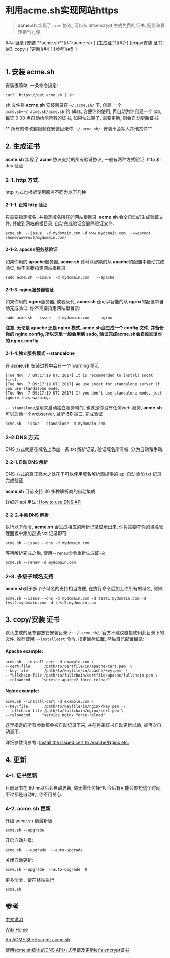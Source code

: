 # 利用acme.sh实现网站https

> **acme.sh** 实现了 `acme` 协议, 可以从 letsencrypt 生成免费的证书, 配置和管理相当方便.

<div class="nav-list">
### 目录
[安装 **acme.sh**](#1-acme-sh-)
[生成证书](#2-)
[copy/安装 证书](#3-copy-)
[更新](#4-)
[参考](#5-)
</div>
---

## 1. 安装 **acme.sh**

安装很简单, 一条命令搞定:
```
curl  https://get.acme.sh | sh
```

sh 文件将 **acme.sh** 安装目录在 `~/.acme.sh/` 下, 创建 一个 `acme.sh=~/.acme.sh/acme.sh` 的 alias, 方便你的使用, 再自动为你创建一个 job,  每天 0:00 点自动检测所有的证书, 如果快过期了, 需要更新, 则会自动更新证书.

** 所有的修改都限制在安装目录中: `~/.acme.sh/`, 安装不会写入其他文件**

## 2. 生成证书

**acme.sh** 实现了 **acme** 协议支持的所有验证协议, 一般有两种方式验证: http 和 dns 验证.

### 2-1. http 方式.

http 方式也根据使用服务不同为以下几种

#### 2-1-1. 正常 http 验证

只需要指定域名, 并指定域名所在的网站根目录. **acme.sh** 会全自动的生成验证文件, 并放到网站的根目录, 自动完成验证会删除验证文件.

```
acme.sh  --issue  -d mydomain.com -d www.mydomain.com  --webroot  /home/wwwroot/mydomain.com/
```

#### 2-1-2. **apache**服务器验证

如果你用的 **apache**服务器, **acme.sh** 还可以智能的从 **apache**的配置中自动完成验证, 你不需要指定网站根目录:
```
sudo acme.sh --issue  -d mydomain.com   --apache
```

#### 2-1-3. **nginx**服务器验证

如果你用的 **nginx**服务器, 或者反代, **acme.sh** 还可以智能的从 **nginx**的配置中自动完成验证, 你不需要指定网站根目录:
```
sudo acme.sh --issue  -d mydomain.com   --nginx
```

**注意, 无论是 apache 还是 nginx 模式, acme.sh会生成一个 config 文件, 并备份你的 nginx.config, 所以这里一般会用到 sudo, 验证完成acme.sh会自动回复你的 nginx.config**

#### 2-1-4.独立服务模式 **--standalone**

在 **acme.sh** 安装过程中会有一个 warning 提示

```
[Tue Nov  7 09:17:19 UTC 2017] It is recommended to install socat first.
[Tue Nov  7 09:17:19 UTC 2017] We use socat for standalone server if you use standalone mode.
[Tue Nov  7 09:17:19 UTC 2017] If you don't use standalone mode, just ignore this warning.
```

`-- standalone`是用来启动独立服务端的, 也就是你没有任何web 服务, **acme.sh** 可以启动一个webserver, 监听 **80** 端口, 完成验证

```
acme.sh --issue --standalone -d mydomain.com
```

### 2-2.DNS 方式

DNS 方式就是在域名上添加一条 txt 解析记录, 验证域名所有权, 分为自动和手动.

#### 2-2-1.自动 DNS 解析
DNS 方式的真正强大之处在于可以使用域名解析商提供的 api 自动添加 txt 记录完成验证.

**acme.sh** 目前支持 30 多种解析商的自动集成.

详细的 api 用法: [How to use DNS API](https://github.com/Neilpang/acme.sh/blob/master/dnsapi/README.md)

#### 2-2-2.手动 DNS 解析

执行以下命令, **acme.sh** 会生成相应的解析记录显示出来, 你只需要在你的域名管理面板中添加这条 txt 记录即可.

```
acme.sh --issue --dns -d mydomain.com
```

等待解析完成之后, 使用`--renew`命令重新生成证书:

```
acme.sh --renew -d mydomain.com
```

### 2-3. 多级子域名支持

**acme.sh**对于多个子域名的支持相当方便, 在执行命令后加上你所有的域名, 例如:

```
acme.sh --issue --dns -d mydomain.com -d test1.mydomain.com -d test2.mydomain.com -d test3.mydomain.com
```

## 3. copy/安装 证书

默认生成的证书都放在安装目录下: `~/.acme.sh/`,  官方不建议直接使用此目录下的文件, 推荐使用 `--installcert` 命令, 指定目标位置, 然后自己配置目录:

#### Apache example:
```
acme.sh --install-cert -d example.com \
--cert-file      /path/to/certfile/in/apache/cert.pem  \
--key-file       /path/to/keyfile/in/apache/key.pem  \
--fullchain-file /path/to/fullchain/certfile/apache/fullchain.pem \
--reloadcmd     "service apache2 force-reload"
```

#### Nginx example:
```
acme.sh --install-cert -d example.com \
--key-file       /path/to/keyfile/in/nginx/key.pem  \
--fullchain-file /path/to/fullchain/nginx/cert.pem \
--reloadcmd     "service nginx force-reload"
```

这里指定的所有参数都会被自动记录下来, 并在将来证书自动更新以后, 被再次自动调用.

详细参数请参考: [Install the issued cert to Apache/Nginx etc.](https://github.com/Neilpang/acme.sh#3-install-the-issued-cert-to-apachenginx-etc)


## 4. 更新

### 4-1. 证书更新

目前证书在 60 天以后会自动更新, 你无需任何操作. 今后有可能会缩短这个时间, 不过都是自动的, 你不用关心.

### 4-2. acme.sh 更新

升级 acme.sh 到最新版 :
```
acme.sh --upgrade
```

开启自动升级:

```
acme.sh  --upgrade  --auto-upgrade
```

关闭自动更新:

```
acme.sh --upgrade  --auto-upgrade  0
```

更多命令，请在终端执行
```
acme.sh
```

## 参考
[中文说明](https://github.com/Neilpang/acme.sh/wiki/%E8%AF%B4%E6%98%8E)

[Wiki Home](https://github.com/Neilpang/acme.sh/wiki)

[An ACME Shell script: acme.sh](https://github.com/Neilpang/acme.sh)

[使用acme.sh脚本的DNS API方式申请及更新let's encrypt证书](http://www.racksam.com/2016/12/26/centos-nginx-setup-lets-encrypt-with-acme-sh/)

